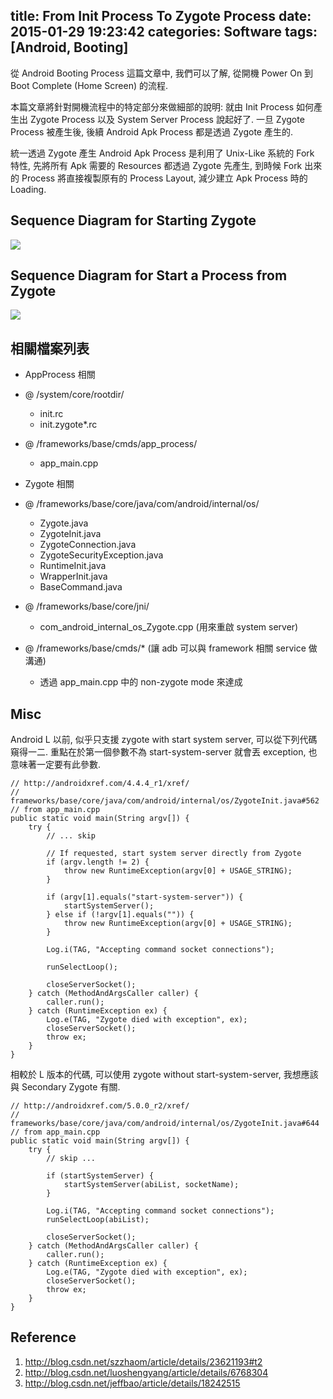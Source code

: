 title: From Init Process To Zygote Process
date: 2015-01-29 19:23:42
categories: Software
tags: [Android, Booting]
---

從 Android Booting Process 這篇文章中, 我們可以了解, 從開機 Power On 到 Boot Complete (Home Screen) 的流程.
<!--more-->

本篇文章將針對開機流程中的特定部分來做細部的說明:
就由 Init Process 如何產生出 Zygote Process 以及 System Server Process 說起好了.
一旦 Zygote Process 被產生後, 後續 Android Apk Process 都是透過 Zygote 產生的.

統一透過 Zygote 產生 Android Apk Process 是利用了 Unix-Like 系統的 Fork 特性, 
先將所有 Apk 需要的 Resources 都透過 Zygote 先產生, 到時候 Fork 出來的 Process 將直接複製原有的 Process Layout,
減少建立 Apk Process 時的 Loading.

## Sequence Diagram for Starting Zygote
![](/images/from-init-process-to-zygote-process/start-zygote.gif)

## Sequence Diagram for Start a Process from Zygote
![](/images/from-init-process-to-zygote-process/start-process.png)

## 相關檔案列表

- AppProcess 相關 
 - @ /system/core/rootdir/
     - init.rc
     - init.zygote*.rc
 - @ /frameworks/base/cmds/app_process/
     - app_main.cpp 

- Zygote 相關 
 - @ /frameworks/base/core/java/com/android/internal/os/
     - Zygote.java
     - ZygoteInit.java
     - ZygoteConnection.java
     - ZygoteSecurityException.java
     - RuntimeInit.java
     - WrapperInit.java
     - BaseCommand.java
 - @ /frameworks/base/core/jni/
     - com_android_internal_os_Zygote.cpp (用來重啟 system server)
 - @ /frameworks/base/cmds/* (讓 adb 可以與 framework 相關 service 做溝通)
     - 透過 app_main.cpp 中的 non-zygote mode 來達成  

## Misc

Android L 以前, 似乎只支援 zygote with start system server, 可以從下列代碼窺得一二. 
重點在於第一個參數不為 start-system-server 就會丟 exception, 也意味著一定要有此參數.


    // http://androidxref.com/4.4.4_r1/xref/
    //       frameworks/base/core/java/com/android/internal/os/ZygoteInit.java#562
    // from app_main.cpp
    public static void main(String argv[]) {
    	try {
    		// ... skip 
     
    		// If requested, start system server directly from Zygote
    		if (argv.length != 2) {
    			throw new RuntimeException(argv[0] + USAGE_STRING);
    		}
    
    		if (argv[1].equals("start-system-server")) {
    			startSystemServer();
    		} else if (!argv[1].equals("")) {
    			throw new RuntimeException(argv[0] + USAGE_STRING);
    		}
    
    		Log.i(TAG, "Accepting command socket connections");
    
    		runSelectLoop();
    
    		closeServerSocket();
    	} catch (MethodAndArgsCaller caller) {
    		caller.run();
    	} catch (RuntimeException ex) {
    		Log.e(TAG, "Zygote died with exception", ex);
    		closeServerSocket();
    		throw ex;
    	}
    }


相較於 L 版本的代碼, 可以使用 zygote without start-system-server, 我想應該與 Secondary Zygote 有關.
    
    // http://androidxref.com/5.0.0_r2/xref/
    //      frameworks/base/core/java/com/android/internal/os/ZygoteInit.java#644
    // from app_main.cpp
    public static void main(String argv[]) {
    	try {
    		// skip ...
    
		    if (startSystemServer) {
    			startSystemServer(abiList, socketName);
    		}
    
			Log.i(TAG, "Accepting command socket connections");
    		runSelectLoop(abiList);
    
		    closeServerSocket();
    	} catch (MethodAndArgsCaller caller) {
    		caller.run();
    	} catch (RuntimeException ex) {
    		Log.e(TAG, "Zygote died with exception", ex);
    		closeServerSocket();
    		throw ex;
    	}
    }

## Reference
1. http://blog.csdn.net/szzhaom/article/details/23621193#t2
2. http://blog.csdn.net/luoshengyang/article/details/6768304
3. http://blog.csdn.net/jeffbao/article/details/18242515